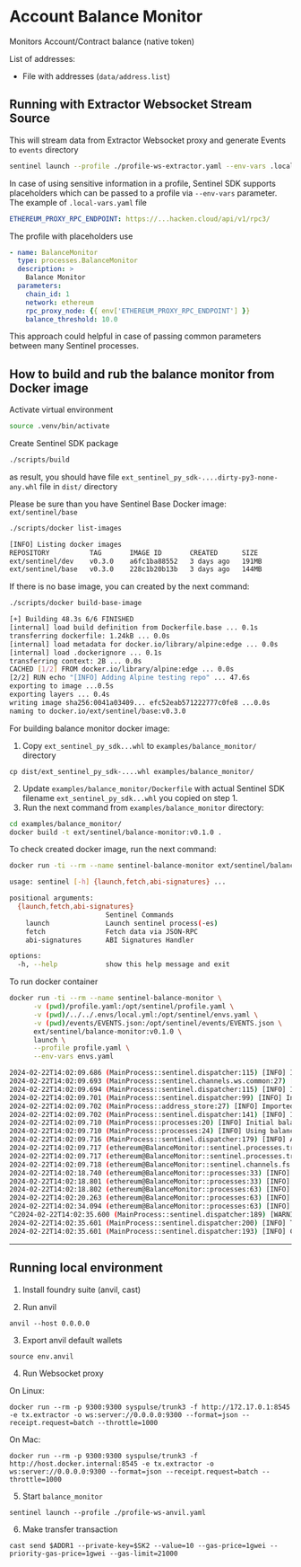# Account Balance Monitor

Monitors Account/Contract balance (native token)

List of addresses:

- File with addresses (`data/address.list`)

## Running with Extractor Websocket Stream Source

This will stream data from Extractor Websocket proxy and generate Events to `events` directory

```sh
sentinel launch --profile ./profile-ws-extractor.yaml --env-vars .local-vars.yaml
```

In case of using sensitive information in a profile, Sentinel SDK supports placeholders which can be passed to a profile via `--env-vars` parameter. The example of `.local-vars.yaml` file

```yaml
ETHEREUM_PROXY_RPC_ENDPOINT: https://...hacken.cloud/api/v1/rpc3/
```
The profile with placeholders use
```yaml
- name: BalanceMonitor
  type: processes.BalanceMonitor
  description: >
    Balance Monitor
  parameters:
    chain_id: 1
    network: ethereum
    rpc_proxy_node: {{ env['ETHEREUM_PROXY_RPC_ENDPOINT'] }}
    balance_threshold: 10.0
```

This approach could helpful in case of passing common parameters between many Sentinel processes.

## How to build and rub the balance monitor from Docker image

Activate virtual environment
```sh
source .venv/bin/activate
```

Create Sentinel SDK package
```sh
./scripts/build
```
as result, you should have file `ext_sentinel_py_sdk-....dirty-py3-none-any.whl` file in `dist/` directory

Please be sure than you have Sentinel Base Docker image: `ext/sentinel/base`
```sh
./scripts/docker list-images

[INFO] Listing docker images
REPOSITORY          TAG       IMAGE ID       CREATED      SIZE
ext/sentinel/dev    v0.3.0    a6fc1ba88552   3 days ago   191MB
ext/sentinel/base   v0.3.0    228c1b20b13b   3 days ago   144MB
```

If there is no base image, you can created by the next command:
```sh
./scripts/docker build-base-image

[+] Building 48.3s 6/6 FINISHED
[internal] load build definition from Dockerfile.base ... 0.1s
transferring dockerfile: 1.24kB ... 0.0s
[internal] load metadata for docker.io/library/alpine:edge ... 0.0s
[internal] load .dockerignore ... 0.1s
transferring context: 2B ... 0.0s
CACHED [1/2] FROM docker.io/library/alpine:edge ... 0.0s
[2/2] RUN echo "[INFO] Adding Alpine testing repo" ... 47.6s
exporting to image ...0.5s
exporting layers ... 0.4s
writing image sha256:0041a03409... efc52eab571222777c0fe8 ...0.0s
naming to docker.io/ext/sentinel/base:v0.3.0
```
For building balance monitor docker image:
1. Copy `ext_sentinel_py_sdk...whl` to `examples/balance_monitor/` directory
```
cp dist/ext_sentinel_py_sdk-....whl examples/balance_monitor/
```

2. Update `examples/balance_monitor/Dockerfile` with actual Sentinel SDK filename `ext_sentinel_py_sdk...whl` you copied on step 1.
3. Run the next command from `examples/balance_monitor` directory:
```sh
cd examples/balance_monitor/
docker build -t ext/sentinel/balance-monitor:v0.1.0 .
```

To check created docker image, run the next command:
```sh
docker run -ti --rm --name sentinel-balance-monitor ext/sentinel/balance-monitor:v0.1.0

usage: sentinel [-h] {launch,fetch,abi-signatures} ...

positional arguments:
  {launch,fetch,abi-signatures}
                        Sentinel Commands
    launch              Launch sentinel process(-es)
    fetch               Fetch data via JSON-RPC
    abi-signatures      ABI Signatures Handler

options:
  -h, --help            show this help message and exit
```

To run docker container
```sh
docker run -ti --rm --name sentinel-balance-monitor \
      -v (pwd)/profile.yaml:/opt/sentinel/profile.yaml \
      -v (pwd)/../../.envs/local.yml:/opt/sentinel/envs.yaml \
      -v (pwd)/events/EVENTS.json:/opt/sentinel/events/EVENTS.json \
      ext/sentinel/balance-monitor:v0.1.0 \
      launch \
      --profile profile.yaml \
      --env-vars envs.yaml

2024-02-22T14:02:09.686 (MainProcess::sentinel.dispatcher:115) [INFO] Initializing channel: transactions, type: sentinel.channels.ws.transactions.InboundTransactionChannel
2024-02-22T14:02:09.693 (MainProcess::sentinel.channels.ws.common:27) [INFO] transactions -> Connecting to Websocket server: {'server_uri': 'ws://ethereum-ingest-proxy.dev.hacken.cloud/...'}
2024-02-22T14:02:09.694 (MainProcess::sentinel.dispatcher:115) [INFO] Initializing channel: events, type: sentinel.channels.fs.common.OutboundFileChannel
2024-02-22T14:02:09.701 (MainProcess::sentinel.dispatcher:99) [INFO] Initializing database: address, type: address_store.AddressStore
2024-02-22T14:02:09.702 (MainProcess::address_store:27) [INFO] Imported 2 addresses
2024-02-22T14:02:09.702 (MainProcess::sentinel.dispatcher:141) [INFO] Initializing process: BalanceMonitor, type: processes.BalanceMonitor
2024-02-22T14:02:09.710 (MainProcess::processes:20) [INFO] Initial balance values: f{'0x6666827e8f2220ddf718193544889f3b482ed072': 0.0, '0x61d0c37f406d1b19fbf9b5267887d67400849a7f': 0.0}
2024-02-22T14:02:09.710 (MainProcess::processes:24) [INFO] Using balance threshold: 10.0
2024-02-22T14:02:09.716 (MainProcess::sentinel.dispatcher:179) [INFO] Active processes: ['ethereum@BalanceMonitor']
2024-02-22T14:02:09.717 (ethereum@BalanceMonitor::sentinel.processes.transaction:82) [INFO] Starting channel, name: transactions
2024-02-22T14:02:09.717 (ethereum@BalanceMonitor::sentinel.processes.transaction:82) [INFO] Starting channel, name: events
2024-02-22T14:02:09.718 (ethereum@BalanceMonitor::sentinel.channels.fs.common:89) [INFO] events -> Starting channel for publishing messages to file channel: events
2024-02-22T14:02:18.740 (ethereum@BalanceMonitor::processes:33) [INFO] Balance: 0x6666827e8f2220ddf718193544889f3b482ed072: 19765260419364962304.0000
2024-02-22T14:02:18.801 (ethereum@BalanceMonitor::processes:33) [INFO] Balance: 0x61d0c37f406d1b19fbf9b5267887d67400849a7f: 159887027092833312.0000
2024-02-22T14:02:18.802 (ethereum@BalanceMonitor::processes:63) [INFO] Block: 19283610
2024-02-22T14:02:20.263 (ethereum@BalanceMonitor::processes:63) [INFO] Block: 19283611
2024-02-22T14:02:34.094 (ethereum@BalanceMonitor::processes:63) [INFO] Block: 19283612
^C2024-02-22T14:02:35.600 (MainProcess::sentinel.dispatcher:189) [WARNING] Interrupting by user
2024-02-22T14:02:35.601 (MainProcess::sentinel.dispatcher:200) [INFO] Terminating the process: BalanceMonitor
2024-02-22T14:02:35.601 (MainProcess::sentinel.dispatcher:193) [INFO] Completed
```

----

## Running local environment

1. Install foundry suite (anvil, cast)

2. Run anvil
```
anvil --host 0.0.0.0
```

3. Export anvil default wallets

```
source env.anvil
```

4. Run Websocket proxy

On Linux:
```
docker run --rm -p 9300:9300 syspulse/trunk3 -f http://172.17.0.1:8545 -e tx.extractor -o ws:server://0.0.0.0:9300 --format=json --receipt.request=batch --throttle=1000
```

On Mac:
```
docker run --rm -p 9300:9300 syspulse/trunk3 -f http://host.docker.internal:8545 -e tx.extractor -o ws:server://0.0.0.0:9300 --format=json --receipt.request=batch --throttle=1000
```

5. Start `balance_monitor`

```
sentinel launch --profile ./profile-ws-anvil.yaml
```

6. Make transfer transaction

```
cast send $ADDR1 --private-key=$SK2 --value=10 --gas-price=1gwei --priority-gas-price=1gwei --gas-limit=21000
```
